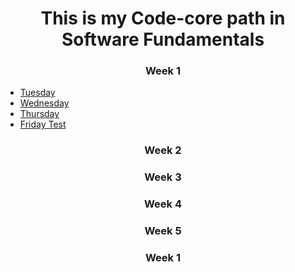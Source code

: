# **<center>This is my Code-core path in Software Fundamentals</center>**

### **<center> Week 1</center>**

- [Tuesday](Week1.md/Tuesday.md)
- [Wednesday](Week1.md/Wednesday.md)
- [Thursday](Week1.md/Thursday.md)
- [Friday Test](Week1.md/Friday.md)


### **<center> Week 2</center>**



### **<center> Week 3</center>**


### **<center> Week 4</center>**


### **<center> Week 5</center>**


### **<center> Week 1</center>**
